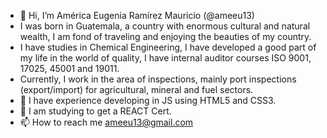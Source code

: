 - 👋 Hi, I’m América Eugenia Ramírez Mauricio (@ameeu13)
- I was born in Guatemala, a country with enormous cultural and natural wealth, I am fond of traveling and enjoying the beauties of my country. 
- I have studies in Chemical Engineering, I have developed a good part of my life in the world of quality, I have internal auditor courses ISO 9001, 17025, 45001 and 19011.
- Currently, I work in the area of inspections, mainly port inspections (export/import) for agricultural, mineral and fuel sectors.
- 👀  I have experience developing in JS using HTML5 and CSS3. 
- 🌱 I am studying to get a REACT Cert.
- 📫 How to reach me ameeu13@gmail.com 

<!---
ameeu13/ameeu13 is a ✨ special ✨ repository because its `README.md` (this file) appears on your GitHub profile.
You can click the Preview link to take a look at your changes.
--->
